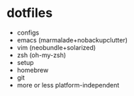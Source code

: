dotfiles
========

* configs
 * emacs (marmalade+nobackupclutter)
 * vim (neobundle+solarized)
 * zsh (oh-my-zsh)
* setup
 * homebrew
 * git
* more or less platform-independent
